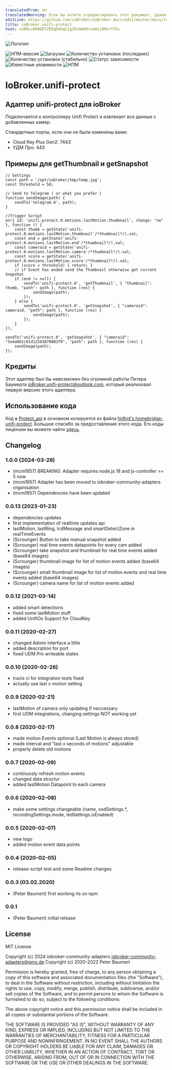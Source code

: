 ```yaml
---
translatedFrom: en
translatedWarning: Если вы хотите отредактировать этот документ, удалите поле «translatedFrom», в противном случае этот документ будет снова автоматически переведен
editLink: https://github.com/ioBroker/ioBroker.docs/edit/master/docs/ru/adapterref/iobroker.unifi-protect/README.md
title: ioBroker.unifi-protect
hash: ezNKLsW90QDTZEKqD4GqCIgZ9s9wK0rue0cj0MorYTk=
---
```

![Логотип](../../../en/adapterref/iobroker.unifi-protect/admin/unifi-protect.png)

![НПМ-версия](http://img.shields.io/npm/v/iobroker.unifi-protect.svg)
![Загрузки](https://img.shields.io/npm/dm/iobroker.unifi-protect.svg)
![Количество установок (последних)](http://iobroker.live/badges/unifi-protect-installed.svg)
![Количество установок (стабильно)](http://iobroker.live/badges/unifi-protect-stable.svg)
![Статус зависимости](https://img.shields.io/david/iobroker-community-adapters/iobroker.unifi-protect.svg)
![Известные уязвимости](https://snyk.io/test/github/peterbaumert/ioBroker.unifi-protect/badge.svg)
![НПМ](https://nodei.co/npm/iobroker.unifi-protect.png?downloads=true)

# IoBroker.unifi-protect
## Адаптер unifi-protect для ioBroker
Подключается к контроллеру Unifi Protect и извлекает все данные с добавленных камер.

Стандартные порты, если они не были изменены вами:

 - Cloud Key Plus Gen2: 7443
 - УДМ Про: 443

## Примеры для getThumbnail и getSnapshot
```
// Settings
const path = '/opt/iobroker/tmp/temp.jpg';
const threshold = 50;

// Send to Telegram ( or what you prefer )
function sendImage(path) {
    sendTo('telegram.0', path);
}

//Trigger Script
on({ id: 'unifi-protect.0.motions.lastMotion.thumbnail', change: "ne" }, function () {
    const thumb = getState('unifi-protect.0.motions.lastMotion.thumbnail'/*thumbnail*/).val;
    const end = getState('unifi-protect.0.motions.lastMotion.end'/*thumbnail*/).val;
    const cameraid = getState('unifi-protect.0.motions.lastMotion.camera'/*thumbnail*/).val;
    const score = getState('unifi-protect.0.motions.lastMotion.score'/*thumbnail*/).val;
    if (score < threshold) { return; }
    // if Event has ended send the Thumbnail otherwise get current Snapshot
    if (end != null) {
        sendTo('unifi-protect.0', 'getThumbnail', { "thumbnail": thumb, "path": path }, function (res) {
            sendImage(path);
        });
    } else {
        sendTo('unifi-protect.0', 'getSnapshot', { "cameraid": cameraid, "path": path }, function (res) {
            sendImage(path);
        });
    }
});
```

```
sendTo('unifi-protect.0', 'getSnapshot', { "cameraid": "5e4a861c01d12503870003f9", "path": path }, function (res) {
    sendImage(path);
});
```

## Кредиты
Этот адаптер был бы невозможен без огромной работы Питера Баумерта <ioBroker.unifi-protect@outlook.com>, который реализовал первую версию этого адаптера.

## Использование кода
Код в [Protect_api](./protect_api) в основном копируется из файла [hjdhjd's homebridge-unifi-protect](https://github.com/hjdhjd/homebridge-unifi-protect).
Большое спасибо за предоставление этого кода. Его коды лицензии вы можете найти [здесь](https://github.com/hjdhjd/homebridge-unifi-protect/blob/master/LICENSE.md).

## Changelog

<!--
    Placeholder for the next version (at the beginning of the line):
    ### **WORK IN PROGRESS**
-->
### 1.0.0 (2024-03-28)
* (mcm1957) BREAKING: Adapter requires node.js 18 and js-controller >= 5 now
* (mcm1957) Adapter has been moved to iobroker-community-adapters organisation
* (mcm1957) Dependencies have been updated

### 0.0.13 (2023-01-23)
* dependencies updates
* first implementation of realtime updates api
* lastMotion, lastRing, lcdMessage and smartDetectZone in realTimeEvents
* (Scrounger) Button to take manual snapshot added
* (Scrounger) real time events datapoints for every cam added
* (Scrounger) take snapshot and thumbnail for real time events added (base64 images)
* (Scrounger) thumbnail image for list of motion events added (base64 images)
* (Scrounger) small thumbnail image for list of motion events and real time events added (base64 images)
* (Scrounger) camera name for list of motion events added

### 0.0.12 (2021-03-14)
* added smart detections
* fixed some lastMotion stuff
* added UnifiOs Support for CloudKey

### 0.0.11 (2020-02-27)
* changed Admin interface a little
* added description for port
* fixed UDM Pro writeable states

### 0.0.10 (2020-02-26)
* travis ci for integration tests fixed
* actually use last x motion setting

### 0.0.9 (2020-02-21)
* lastMotion of camera only updating if neccessary
* first UDM integrations, changing settings NOT working yet

### 0.0.8 (2020-02-17)
* made motion Events optional (Last Motion is always stored)
* made interval and "last x seconds of motions" adjustable
* properly delete old motions

### 0.0.7 (2020-02-09)
* continuosly refresh motion events
* changed data structur
* added lastMotion Datapoint to each camera

### 0.0.6 (2020-02-08)
* make some settings changeable (name, osdSettings.*, recordingSettings.mode, ledSettings.isEnabled)

### 0.0.5 (2020-02-07)
* new logo
* added motion event data points

### 0.0.4 (2020-02-05)
* release-script test and some Readme changes

### 0.0.3 (03.02.2020)
* (Peter Baumert) first working rls on npm

### 0.0.1
* (Peter Baumert) initial release

## License
MIT License

Copyright (c) 2024 iobroker-community-adapters <iobroker-community-adapters@gmx.de>
Copyright (c) 2020-2022 Peter Baumert

Permission is hereby granted, free of charge, to any person obtaining a copy
of this software and associated documentation files (the "Software"), to deal
in the Software without restriction, including without limitation the rights
to use, copy, modify, merge, publish, distribute, sublicense, and/or sell
copies of the Software, and to permit persons to whom the Software is
furnished to do so, subject to the following conditions:

The above copyright notice and this permission notice shall be included in all
copies or substantial portions of the Software.

THE SOFTWARE IS PROVIDED "AS IS", WITHOUT WARRANTY OF ANY KIND, EXPRESS OR
IMPLIED, INCLUDING BUT NOT LIMITED TO THE WARRANTIES OF MERCHANTABILITY,
FITNESS FOR A PARTICULAR PURPOSE AND NONINFRINGEMENT. IN NO EVENT SHALL THE
AUTHORS OR COPYRIGHT HOLDERS BE LIABLE FOR ANY CLAIM, DAMAGES OR OTHER
LIABILITY, WHETHER IN AN ACTION OF CONTRACT, TORT OR OTHERWISE, ARISING FROM,
OUT OF OR IN CONNECTION WITH THE SOFTWARE OR THE USE OR OTHER DEALINGS IN THE
SOFTWARE.
